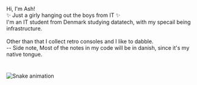 <p align="left">Hi, I'm Ash!<br>✨ Just a girly hanging out the boys from IT ✨<br>I'm an IT student from Denmark studying datatech, with my specail being infrastructure.<br><br>Other than that I collect retro consoles and I like to dabble.<br>-- Side note, Most of the notes in my code will be in danish, since it's my native tongue.</p>

###

<br clear="both">

<img src="https://raw.githubusercontent.com/PogPossum/PogPossum/output/snake.svg" alt="Snake animation" />

###
